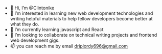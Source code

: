 - 👋 Hi, I’m @Clintonike
- 👀 I’m interested in learning new web development technologies and writing helpful materials to help fellow developers become better at what they do.
- 🌱 I’m currently learning javascript and React
- 💞️ I’m looking to collaborate on technical writing projects and frontend web development gigs.
- 📫 you can reach me by email driplordy696@gmail.com

<!---
Clintonike/Clintonike is a ✨ special ✨ repository because its `README.md` (this file) appears on your GitHub profile.
You can click the Preview link to take a look at your changes.
--->
